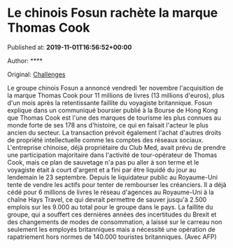 
# Le chinois Fosun rachète la marque Thomas Cook

Published at: **2019-11-01T16:56:52+00:00**

Author: ****

Original: [Challenges](https://www.challenges.fr/entreprise/tourisme/le-chinois-fosun-rachete-la-marque-thomas-cook_682770)

Le groupe chinois Fosun a annoncé vendredi 1er novembre l'acquisition de la marque Thomas Cook pour 11 millions de livres (13 millions d'euros), plus d'un mois après la retentissante faillite du voyagiste britannique. Fosun explique dans un communiqué boursier publié à la Bourse de Hong Kong que Thomas Cook est l'une des marques de tourisme les plus connues au monde forte de ses 178 ans d'histoire, ce qui en faisait l'acteur le plus ancien du secteur.
La transaction prévoit également l'achat d'autres droits de propriété intellectuelle comme les comptes des réseaux sociaux. L'entreprise chinoise, déjà propriétaire du Club Med, avait prévu de prendre une participation majoritaire dans l'activité de tour-opérateur de Thomas Cook, mais ce plan de sauvetage n'a pas pu aller à son terme et le voyagiste était à court d'argent et a fini par être liquidé du jour au lendemain le 23 septembre.
Depuis le liquidateur public au Royaume-Uni tente de vendre les actifs pour tenter de rembourser les créanciers. Il a déjà cédé pour 6 millions de livres le réseau d'agences au Royaume-Uni à la chaîne Hays Travel, ce qui devrait permettre de sauver jusqu'à 2.500 emplois sur les 9.000 au total pour le groupe dans le pays.
La faillite du groupe, qui a souffert ces dernières années des incertitudes du Brexit et des changements de modes de consommation, a laissé sur le carreau non seulement les employés britanniques mais a nécessité une opération de rapatriement hors normes de 140.000 touristes britanniques.
(Avec AFP)
